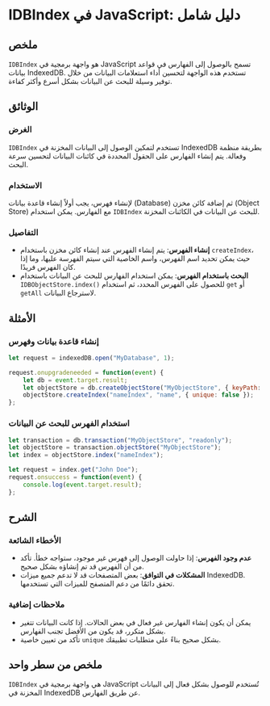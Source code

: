 <!--
Meta Description: # IDBIndex في JavaScript: دليل شامل ## ملخص `IDBIndex` هو واجهة برمجية في JavaScript تسمح بالوصول إلى الفهارس في قواعد بيانات IndexedDB. تستخدم هذه ال...
Meta Keywords: البيانات, الفهرس, الفهارس, إنشاء, let
-->

# IDBIndex في JavaScript: دليل شامل

## ملخص
`IDBIndex` هو واجهة برمجية في JavaScript تسمح بالوصول إلى الفهارس في قواعد بيانات IndexedDB. تستخدم هذه الواجهة لتحسين أداء استعلامات البيانات من خلال توفير وسيلة للبحث عن البيانات بشكل أسرع وأكثر كفاءة.

## الوثائق
### الغرض
`IDBIndex` تستخدم لتمكين الوصول إلى البيانات المخزنة في IndexedDB بطريقة منظمة وفعالة. يتم إنشاء الفهارس على الحقول المحددة في كائنات البيانات لتحسين سرعة البحث.

### الاستخدام
لإنشاء فهرس، يجب أولاً إنشاء قاعدة بيانات (Database) ثم إضافة كائن مخزن (Object Store) مع الفهارس. يمكن استخدام `IDBIndex` للبحث عن البيانات في الكائنات المخزنة. 

### التفاصيل
- **إنشاء الفهرس**: يتم إنشاء الفهرس عند إنشاء كائن مخزن باستخدام `createIndex`، حيث يمكن تحديد اسم الفهرس، واسم الخاصية التي سيتم الفهرسة عليها، وما إذا كان الفهرس فريدًا.
- **البحث باستخدام الفهرس**: يمكن استخدام الفهارس للبحث عن البيانات باستخدام `IDBObjectStore.index()` للحصول على الفهرس المحدد، ثم استخدام `get` أو `getAll` لاسترجاع البيانات.

## الأمثلة
### إنشاء قاعدة بيانات وفهرس
```javascript
let request = indexedDB.open("MyDatabase", 1);

request.onupgradeneeded = function(event) {
    let db = event.target.result;
    let objectStore = db.createObjectStore("MyObjectStore", { keyPath: "id" });
    objectStore.createIndex("nameIndex", "name", { unique: false });
};
```

### استخدام الفهرس للبحث عن البيانات
```javascript
let transaction = db.transaction("MyObjectStore", "readonly");
let objectStore = transaction.objectStore("MyObjectStore");
let index = objectStore.index("nameIndex");

let request = index.get("John Doe");
request.onsuccess = function(event) {
    console.log(event.target.result);
};
```

## الشرح
### الأخطاء الشائعة
- **عدم وجود الفهرس**: إذا حاولت الوصول إلى فهرس غير موجود، ستواجه خطأ. تأكد من أن الفهرس قد تم إنشاؤه بشكل صحيح.
- **المشكلات في التوافق**: بعض المتصفحات قد لا تدعم جميع ميزات IndexedDB. تحقق دائمًا من دعم المتصفح للميزات التي تستخدمها.

### ملاحظات إضافية
- يمكن أن يكون إنشاء الفهارس غير فعال في بعض الحالات. إذا كانت البيانات تتغير بشكل متكرر، قد يكون من الأفضل تجنب الفهارس.
- تأكد من تعيين خاصية `unique` بشكل صحيح بناءً على متطلبات تطبيقك.

## ملخص من سطر واحد
`IDBIndex` هي واجهة برمجية في JavaScript تُستخدم للوصول بشكل فعال إلى البيانات المخزنة في IndexedDB عن طريق الفهارس.